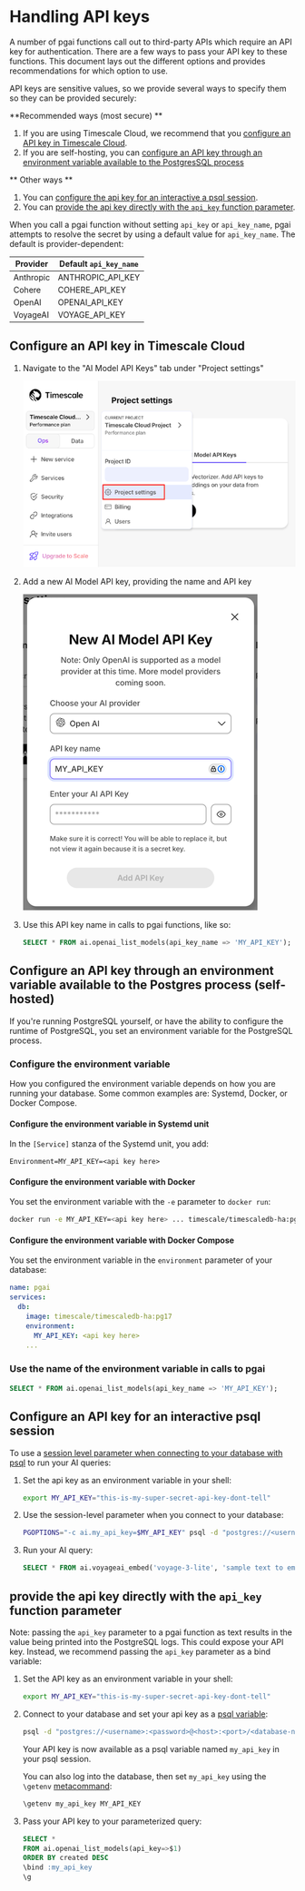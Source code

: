 # Handling API keys

A number of pgai functions call out to third-party APIs which require an API
key for authentication. There are a few ways to pass your API key to these
functions. This document lays out the different options and provides
recommendations for which option to use.

API keys are sensitive values, so we provide several ways to specify them so
they can be provided securely:

**Recommended ways (most secure) **

1. If you are using Timescale Cloud, we recommend that you [configure an API key in Timescale Cloud](#configure-an-api-key-in-timescale-cloud).
2. If you are self-hosting, you can [configure an API key through an environment variable available to the PostgresSQL process](#configure-an-api-key-through-an-environment-variable-available-to-the-postgres-process-self-hosted)

** Other ways **
1. You can [configure the api key for an interactive a psql session](#configure-an-api-key-for-an-interactive-psql-session).
2. You can [provide the api key directly with the `api_key` function parameter](#provide-the-api-key-directly-with-the-api_key-function-parameter).

When you call a pgai function without setting `api_key` or `api_key_name`, pgai
attempts to resolve the secret by using a default value for `api_key_name`. The
default is provider-dependent:

| Provider  | Default `api_key_name` |
|-----------|------------------------|
| Anthropic | ANTHROPIC_API_KEY      |
| Cohere    | COHERE_API_KEY         |
| OpenAI    | OPENAI_API_KEY         |
| VoyageAI  | VOYAGE_API_KEY         |


## Configure an API key in Timescale Cloud

1. Navigate to the "AI Model API Keys" tab under "Project settings"

   ![Timescale Cloud project settings](./images/timescale_project_settings.png)

1. Add a new AI Model API key, providing the name and API key

   ![Timescale Cloud new AI model API key](./images/timescale_new_ai_model_api_key.png)

1. Use this API key name in calls to pgai functions, like so:
    ```sql
    SELECT * FROM ai.openai_list_models(api_key_name => 'MY_API_KEY');
    ```

## Configure an API key through an environment variable available to the Postgres process (self-hosted)

If you're running PostgreSQL yourself, or have the ability to configure the
runtime of PostgreSQL, you set an environment variable for the PostgreSQL
process.

### Configure the environment variable

How you configured the environment variable depends on how you are running your
database. Some common examples are: Systemd, Docker, or Docker Compose.

#### Configure the environment variable in Systemd unit

In the `[Service]` stanza of the Systemd unit, you add:

```
Environment=MY_API_KEY=<api key here>
```

#### Configure the environment variable with Docker

You set the environment variable with the `-e` parameter to `docker run`:

```sh
docker run -e MY_API_KEY=<api key here> ... timescale/timescaledb-ha:pg17
```

#### Configure the environment variable with Docker Compose

You set the environment variable in the `environment` parameter of your
database:

```yaml
name: pgai
services:
  db:
    image: timescale/timescaledb-ha:pg17
    environment:
      MY_API_KEY: <api key here>
    ...
```

### Use the name of the environment variable in calls to pgai

```sql
SELECT * FROM ai.openai_list_models(api_key_name => 'MY_API_KEY');
```

## Configure an API key for an interactive psql session

To use a [session level parameter when connecting to your database with psql](https://www.postgresql.org/docs/current/config-setting.html#CONFIG-SETTING-SHELL)
to run your AI queries:

1. Set the api key as an environment variable in your shell:
    ```bash
    export MY_API_KEY="this-is-my-super-secret-api-key-dont-tell"
    ```

1. Use the session-level parameter when you connect to your database:

    ```bash
    PGOPTIONS="-c ai.my_api_key=$MY_API_KEY" psql -d "postgres://<username>:<password>@<host>:<port>/<database-name>"
    ```

1. Run your AI query:

    ```sql
    SELECT * FROM ai.voyageai_embed('voyage-3-lite', 'sample text to embed', api_key_name => 'my_api_key');
    ```


## provide the api key directly with the `api_key` function parameter

Note: passing the `api_key` parameter to a pgai function as text results in the
value being printed into the PostgreSQL logs. This could expose your API key.
Instead, we recommend passing the `api_key` parameter as a bind variable:

1. Set the API key as an environment variable in your shell:
    ```bash
    export MY_API_KEY="this-is-my-super-secret-api-key-dont-tell"
    ```

2. Connect to your database and set your api key as a [psql variable](https://www.postgresql.org/docs/current/app-psql.html#APP-PSQL-VARIABLES):

      ```bash
      psql -d "postgres://<username>:<password>@<host>:<port>/<database-name>" -v my_api_key=$MY_API_KEY
      ```
   Your API key is now available as a psql variable named `my_api_key` in your psql session.

   You can also log into the database, then set `my_api_key` using the `\getenv` [metacommand](https://www.postgresql.org/docs/current/app-psql.html#APP-PSQL-META-COMMAND-GETENV):

      ```sql
      \getenv my_api_key MY_API_KEY
      ```

3. Pass your API key to your parameterized query:
    ```sql
    SELECT *
    FROM ai.openai_list_models(api_key=>$1)
    ORDER BY created DESC
    \bind :my_api_key
    \g
    ```
